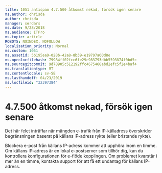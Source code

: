 ```yaml
---
title: 1051 antispam 4.7.500 åtkomst nekad, försök igen senare
ms.author: chrisda
author: chrisda
manager: serdars
ms.date: 9/28/2018
ms.audience: ITPro
ms.topic: article
ROBOTS: NOINDEX, NOFOLLOW
localization_priority: Normal
ms.custom: 1051
ms.assetid: 5b195ea9-028b-42a8-8b39-e19797a00d8e
ms.openlocfilehash: 79984ff02fcc6fe29e983793dbb5593874f0bd5c
ms.sourcegitcommit: 9d78905c512192ffc4675468abd2efc5f2e4baf4
ms.translationtype: MT
ms.contentlocale: sv-SE
ms.lasthandoff: 04/23/2019
ms.locfileid: "32397384"
---
```

# <a name="47500-access-denied-please-try-again-later"></a>4.7.500 åtkomst nekad, försök igen senare

Det här felet inträffar när mängden e-trafik från IP-källadress överskrider begränsningen baserat på källans IP-adress rykte (eller bristande rykte).

Blockera e-post från källans IP-adress kommer att upphöra inom en timme. Om källans IP-adress är en lokal e-postserver som tillhör dig, kan du kontrollera konfigurationen för e-flöde kopplingen. Om problemet kvarstår i mer än en timme, kontakta support för att få ett undantag för källans IP-adress.
